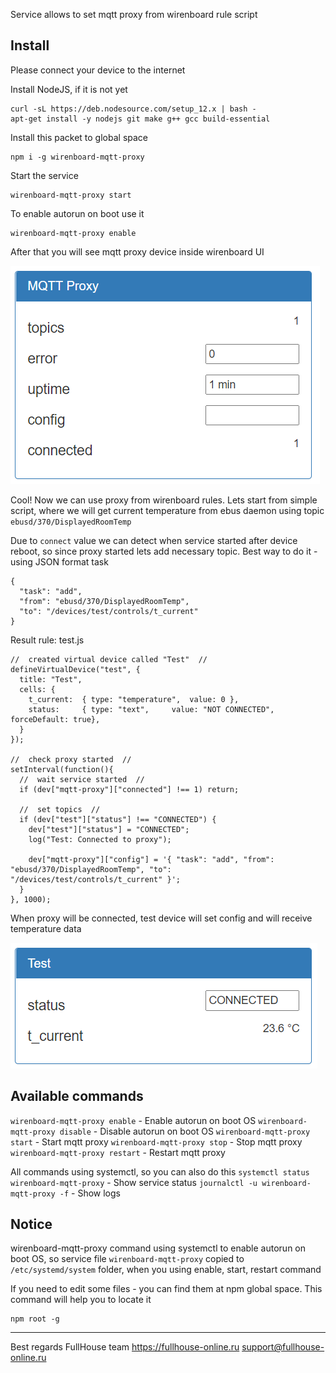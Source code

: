 Service allows to set mqtt proxy from wirenboard rule script

##  Install

Please connect your device to the internet

Install NodeJS, if it is not yet
```
curl -sL https://deb.nodesource.com/setup_12.x | bash -
apt-get install -y nodejs git make g++ gcc build-essential
```

Install this packet to global space
```
npm i -g wirenboard-mqtt-proxy
```

Start the service
```
wirenboard-mqtt-proxy start
```

To enable autorun on boot use it
```
wirenboard-mqtt-proxy enable
```

After that you will see mqtt proxy device inside wirenboard UI

![proxy_screen](img/proxy.png)

Cool! Now we can use proxy from wirenboard rules. Lets start from simple script, where we will get current temperature from ebus daemon using topic `ebusd/370/DisplayedRoomTemp`

Due to `connect` value we can detect when service started after device reboot, so since proxy started lets add necessary topic. Best way to do it - using JSON format task
```
{
  "task": "add",
  "from": "ebusd/370/DisplayedRoomTemp",
  "to": "/devices/test/controls/t_current"
}
```

Result rule: test.js
```
//  created virtual device called "Test"  //
defineVirtualDevice("test", {
  title: "Test",
  cells: {
    t_current: 	{ type: "temperature", 	value: 0 },
    status: 	{ type: "text", 	value: "NOT CONNECTED", forceDefault: true},
  }
});

//  check proxy started  //
setInterval(function(){
  //  wait service started  //
  if (dev["mqtt-proxy"]["connected"] !== 1) return;

  //  set topics  //
  if (dev["test"]["status"] !== "CONNECTED") {
    dev["test"]["status"] = "CONNECTED";
    log("Test: Connected to proxy");

    dev["mqtt-proxy"]["config"] = '{ "task": "add", "from": "ebusd/370/DisplayedRoomTemp", "to": "/devices/test/controls/t_current" }';
  }
}, 1000);
```

When proxy will be connected, test device will set config and will receive temperature data

![test_screen](img/test.png)

## Available commands

`wirenboard-mqtt-proxy enable`  - Enable autorun on boot OS
`wirenboard-mqtt-proxy disable` - Disable autorun on boot OS
`wirenboard-mqtt-proxy start`   - Start mqtt proxy
`wirenboard-mqtt-proxy stop`    - Stop mqtt proxy
`wirenboard-mqtt-proxy restart` - Restart mqtt proxy

All commands using systemctl, so you can also do this
`systemctl status wirenboard-mqtt-proxy` - Show service status
`journalctl -u wirenboard-mqtt-proxy -f` - Show logs

## Notice

wirenboard-mqtt-proxy command using systemctl to enable autorun on boot OS, so service file `wirenboard-mqtt-proxy` copied to `/etc/systemd/system` folder, when you using enable, start, restart command

If you need to edit some files - you can find them at npm global space. This command will help you to locate it
```
npm root -g
```

----

Best regards
FullHouse team
https://fullhouse-online.ru
support@fullhouse-online.ru
